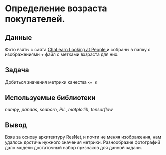 # Определение возраста покупателей.


## Данные

Фото взяты с сайта [ChaLearn Looking at People ](https://chalearnlap.cvc.uab.cat/dataset/26/description/) и собраны в папку с изображениями + файл с метками возраста для них.   

## Задача
 
Добиться значения метрики качества `<= 8`

## Используемые библиотеки
 *numpy*, *pandas*, *seaborn*, *PIL*, *matplotlib*, *tensorflow*
 
## Вывод

Взяв за основу архитектуру ResNet, и почти не меняя изображения, нам удалось достичь нужного значения метрики.
Разнообразие фотографий дало модели достаточный набор признаков для данной задачи.
